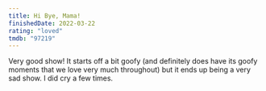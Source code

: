 ```yaml
---
title: Hi Bye, Mama!
finishedDate: 2022-03-22
rating: "loved"
tmdb: "97219"
---
```


Very good show! It starts off a bit goofy (and definitely does have its goofy moments that we love very much throughout) but it ends up being a very sad show. I did cry a few times.
